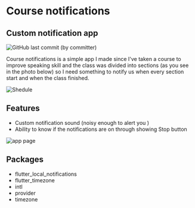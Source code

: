 # Course notifications
## Custom notification app

![GitHub last commit (by committer)](https://img.shields.io/github/last-commit/Zaid-R/Notification-app)


Course notifications is a simple app I made since I've taken a course to improve speaking skill and the class was divided into sections 
(as you see in the photo below) so I need something to notify us when every section start and when the class finished.

![Shedule](https://drive.google.com/file/d/1f1TC8e5zUXt77H-Y-_mytoPqlcnhEZb7/view?usp=share_link)

## Features

- Custom notification sound (noisy enough to alert you ) 
- Ability to know if the notifications are on through showing Stop button

![app page](https://drive.google.com/file/d/1OJiYxSSQXrPtnA4tNUfGyUPS_7Lix2Nu/view?usp=share_link) 


## Packages
- flutter_local_notifications
- flutter_timezone
- intl
- provider
- timezone
